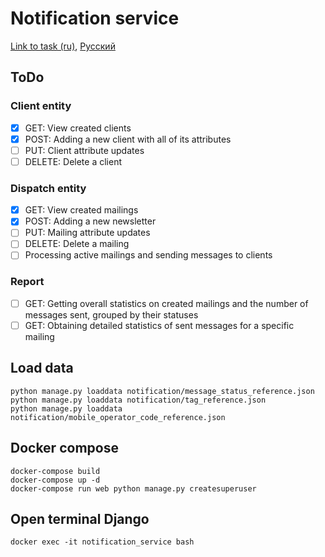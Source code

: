 # Notification service

[Link to task (ru)](https://vans-tan-09u.craft.me/n6OVYFVUpq0o6L),
[Русский](docs/ru/README.md)

## ToDo

### Client entity

- [X] GET: View created clients
- [X] POST: Adding a new client with all of its attributes
- [ ] PUT: Client attribute updates
- [ ] DELETE: Delete a client

### Dispatch entity

- [X] GET: View created mailings
- [X] POST: Adding a new newsletter
- [ ] PUT: Mailing attribute updates
- [ ] DELETE: Delete a mailing
- [ ] Processing active mailings and sending messages to clients

### Report

- [ ] GET: Getting overall statistics on created mailings and the number of messages sent, grouped by their statuses
- [ ] GET: Obtaining detailed statistics of sent messages for a specific mailing

## Load data

```commandline
python manage.py loaddata notification/message_status_reference.json
python manage.py loaddata notification/tag_reference.json
python manage.py loaddata notification/mobile_operator_code_reference.json
```

## Docker compose

```commandline
docker-compose build
docker-compose up -d
docker-compose run web python manage.py createsuperuser
```

## Open terminal Django

```commandline
docker exec -it notification_service bash
```